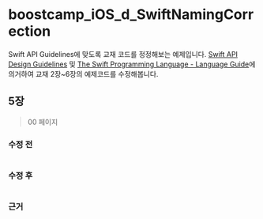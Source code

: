 # boostcamp_iOS_d_SwiftNamingCorrection
Swift API Guidelines에 맞도록 교재 코드를 정정해보는 예제입니다.
[Swift API Design Guidelines](https://swift.org/documentation/api-design-guidelines/) 및 [The Swift Programming Language - Language Guide](https://developer.apple.com/library/content/documentation/Swift/Conceptual/Swift_Programming_Language/TheBasics.html)에 의거하여 교재 2장~6장의 예제코드를 수정해봅니다.

## 5장
> 00 페이지

### 수정 전
```swift

```
### 수정 후
```swift

```

### 근거
